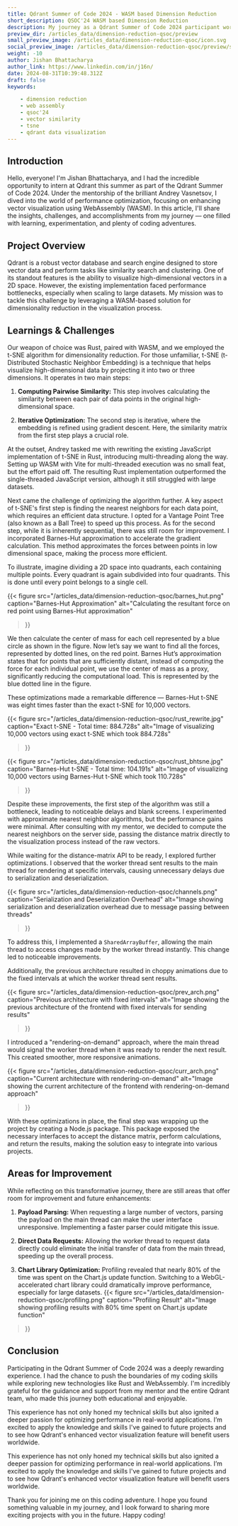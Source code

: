 ```yaml
---
title: Qdrant Summer of Code 2024 - WASM based Dimension Reduction
short_description: QSOC'24 WASM based Dimension Reduction
description: My journey as a Qdrant Summer of Code 2024 participant working on enhancing vector visualization using WebAssembly (WASM) based dimension reduction.
preview_dir: /articles_data/dimension-reduction-qsoc/preview
small_preview_image: /articles_data/dimension-reduction-qsoc/icon.svg
social_preview_image: /articles_data/dimension-reduction-qsoc/preview/social_preview.jpg
weight: -10
author: Jishan Bhattacharya
author_link: https://www.linkedin.com/in/j16n/
date: 2024-08-31T10:39:48.312Z
draft: false
keywords:

    - dimension reduction
    - web assembly
    - qsoc'24
    - vector similarity
    - tsne
    - qdrant data visualization
---
```




## Introduction

Hello, everyone! I'm Jishan Bhattacharya, and I had the incredible opportunity to intern at Qdrant this summer as part of the Qdrant Summer of Code 2024. Under the mentorship of the brilliant Andrey Vasnetsov, I dived into the world of performance optimization, focusing on enhancing vector visualization using WebAssembly (WASM). In this article, I'll share the insights, challenges, and accomplishments from my journey — one filled with learning, experimentation, and plenty of coding adventures.


## Project Overview

Qdrant is a robust vector database and search engine designed to store vector data and perform tasks like similarity search and clustering. One of its standout features is the ability to visualize high-dimensional vectors in a 2D space. However, the existing implementation faced performance bottlenecks, especially when scaling to large datasets. My mission was to tackle this challenge by leveraging a WASM-based solution for dimensionality reduction in the visualization process.


## Learnings & Challenges

Our weapon of choice was Rust, paired with WASM, and we employed the t-SNE algorithm for dimensionality reduction. For those unfamiliar, t-SNE (t-Distributed Stochastic Neighbor Embedding) is a technique that helps visualize high-dimensional data by projecting it into two or three dimensions. It operates in two main steps:

1. **Computing Pairwise Similarity:** This step involves calculating the similarity between each pair of data points in the original high-dimensional space.

2. **Iterative Optimization:** The second step is iterative, where the embedding is refined using gradient descent. Here, the similarity matrix from the first step plays a crucial role.

At the outset, Andrey tasked me with rewriting the existing JavaScript implementation of t-SNE in Rust, introducing multi-threading along the way. Setting up WASM with Vite for multi-threaded execution was no small feat, but the effort paid off. The resulting Rust implementation outperformed the single-threaded JavaScript version, although it still struggled with large datasets.

Next came the challenge of optimizing the algorithm further. A key aspect of t-SNE's first step is finding the nearest neighbors for each data point, which requires an efficient data structure. I opted for a Vantage Point Tree (also known as a Ball Tree) to speed up this process. As for the second step, while it is inherently sequential, there was still room for improvement. I incorporated Barnes-Hut approximation to accelerate the gradient calculation. This method approximates the forces between points in low dimensional space, making the process more efficient.

To illustrate, imagine dividing a 2D space into quadrants, each containing multiple points. Every quadrant is again subdivided into four quadrants. This is done until every point belongs to a single cell.

{{< figure 
    src="/articles_data/dimension-reduction-qsoc/barnes_hut.png" 
    caption="Barnes-Hut Approximation" 
    alt="Calculating the resultant force on red point using Barnes-Hut approximation" 
>}}

We then calculate the center of mass for each cell represented by a blue circle as shown in the figure. Now let’s say we want to find all the forces, represented by dotted lines, on the red point. Barnes Hut’s approximation states that for points that are sufficiently distant, instead of computing the force for each individual point, we use the center of mass as a proxy, significantly reducing the computational load. This is represented by the blue dotted line in the figure.

These optimizations made a remarkable difference — Barnes-Hut t-SNE was eight times faster than the exact t-SNE for 10,000 vectors.

{{< figure 
    src="/articles_data/dimension-reduction-qsoc/rust_rewrite.jpg" 
    caption="Exact t-SNE - Total time: 884.728s" 
    alt="Image of visualizing 10,000 vectors using exact t-SNE which took 884.728s" 
>}}

{{< figure 
    src="/articles_data/dimension-reduction-qsoc/rust_bhtsne.jpg" 
    caption="Barnes-Hut t-SNE - Total time: 104.191s" 
    alt="Image of visualizing 10,000 vectors using Barnes-Hut t-SNE which took 110.728s" 
>}}

Despite these improvements, the first step of the algorithm was still a bottleneck, leading to noticeable delays and blank screens. I experimented with approximate nearest neighbor algorithms, but the performance gains were minimal. After consulting with my mentor, we decided to compute the nearest neighbors on the server side, passing the distance matrix directly to the visualization process instead of the raw vectors.

While waiting for the distance-matrix API to be ready, I explored further optimizations. I observed that the worker thread sent results to the main thread for rendering at specific intervals, causing unnecessary delays due to serialization and deserialization.

{{< figure 
    src="/articles_data/dimension-reduction-qsoc/channels.png" 
    caption="Serialization and Deserialization Overhead" 
    alt="Image showing serialization and deserialization overhead due to message passing between threads" 
>}}

To address this, I implemented a `SharedArrayBuffer`, allowing the main thread to access changes made by the worker thread instantly. This change led to noticeable improvements.

Additionally, the previous architecture resulted in choppy animations due to the fixed intervals at which the worker thread sent results.

{{< figure 
    src="/articles_data/dimension-reduction-qsoc/prev_arch.png" 
    caption="Previous architecture with fixed intervals" 
    alt="Image showing the previous architecture of the frontend with fixed intervals for sending results" 
>}}

I introduced a "rendering-on-demand" approach, where the main thread would signal the worker thread when it was ready to render the next result. This created smoother, more responsive animations.

{{< figure 
    src="/articles_data/dimension-reduction-qsoc/curr_arch.png" 
    caption="Current architecture with rendering-on-demand"
    alt="Image showing the current architecture of the frontend with rendering-on-demand approach"
>}}

With these optimizations in place, the final step was wrapping up the project by creating a Node.js package. This package exposed the necessary interfaces to accept the distance matrix, perform calculations, and return the results, making the solution easy to integrate into various projects.


## Areas for Improvement

While reflecting on this transformative journey, there are still areas that offer room for improvement and future enhancements:

1. **Payload Parsing:** When requesting a large number of vectors, parsing the payload on the main thread can make the user interface unresponsive. Implementing a faster parser could mitigate this issue.

2. **Direct Data Requests:** Allowing the worker thread to request data directly could eliminate the initial transfer of data from the main thread, speeding up the overall process.

3. **Chart Library Optimization:** Profiling revealed that nearly 80% of the time was spent on the Chart.js update function. Switching to a WebGL-accelerated chart library could dramatically improve performance, especially for large datasets.
{{< figure 
    src="/articles_data/dimension-reduction-qsoc/profiling.png" 
    caption="Profiling Result" 
    alt="Image showing profiling results with 80% time spent on Chart.js update function" 
>}}


## Conclusion

Participating in the Qdrant Summer of Code 2024 was a deeply rewarding experience. I had the chance to push the boundaries of my coding skills while exploring new technologies like Rust and WebAssembly. I'm incredibly grateful for the guidance and support from my mentor and the entire Qdrant team, who made this journey both educational and enjoyable.

This experience has not only honed my technical skills but also ignited a deeper passion for optimizing performance in real-world applications. I’m excited to apply the knowledge and skills I've gained to future projects and to see how Qdrant's enhanced vector visualization feature will benefit users worldwide.

This experience has not only honed my technical skills but also ignited a deeper passion for optimizing performance in real-world applications. I’m excited to apply the knowledge and skills I've gained to future projects and to see how Qdrant's enhanced vector visualization feature will benefit users worldwide.

Thank you for joining me on this coding adventure. I hope you found something valuable in my journey, and I look forward to sharing more exciting projects with you in the future. Happy coding!